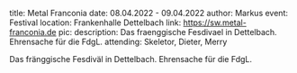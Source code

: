 title: Metal Franconia
date: 08.04.2022 - 09.04.2022
author: Markus
event: Festival
location: Frankenhalle Dettelbach
link: https://sw.metal-franconia.de
pic: 
description: Das fraenggische Fesdivael in Dettelbach. Ehrensache für die FdgL.
attending: Skeletor, Dieter, Merry

Das fränggische Fesdiväl in Dettelbach. Ehrensache für die FdgL.